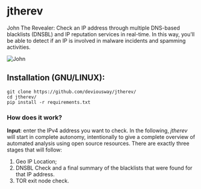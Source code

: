 # jtherev
John The Revealer: Check an IP address through multiple DNS-based blacklists (DNSBL) and IP reputation services in real-time. In this way, you'll be able to detect if an IP is involved in malware incidents and spamming activities.

![John](https://github.com/deviousway/jtherev/blob/master/title.PNG)

## Installation (GNU/LINUX):
```
git clone https://github.com/deviousway/jtherev/
cd jtherev/
pip install -r requirements.txt
```

### How does it work?
**Input**: enter the IPv4 address you want to check.
In the following, *jtherev* will start in complete autonomy, intentionally to give a complete overview of automated analysis using open source resources. There are exactly three stages that will follow:
1. Geo IP Location;
2. DNSBL Check and a final summary of the blacklists that were found for that IP address.
3. TOR exit node check.
